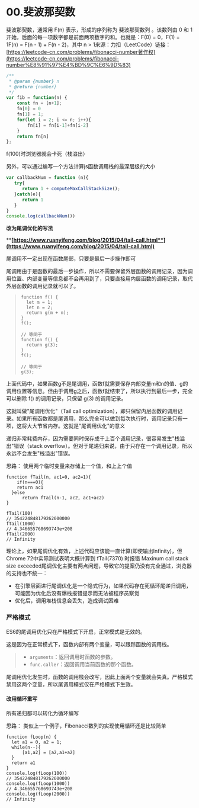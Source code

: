 # 00.斐波那契数

斐波那契数，通常用 F(n) 表示，形成的序列称为 斐波那契数列 。该数列由 0 和 1 开始，后面的每一项数字都是前面两项数字的和。也就是：F(0) = 0，F(1) = 1F(n) = F(n - 1) + F(n - 2)，其中 n > 1来源：力扣（LeetCode）链接：[https://leetcode-cn.com/problems/fibonacci-number著作权](https://leetcode-cn.com/problems/fibonacci-number%E8%91%97%E4%BD%9C%E6%9D%83)

```javascript
/**
 * @param {number} n
 * @return {number}
 */
var fib = function(n) {
    const fn = [n+1];
    fn[0] = 0
    fn[1] = 1;
    for(let i = 2; i <= n; i++){
        fn[i] = fn[i-1]+fn[i-2]
    }
    return fn[n]
};
```

​f(100)时浏览器就会卡死（栈溢出）

另外，可以通过编写一个方法计算js函数调用栈的最深层级的大小

```javascript
var callbackNum = function (n){
   try{
      return 1 + computeMaxCallStackSize();
   }catch(e){
      return 1
   }
}
console.log(callbackNum())
```

**改为尾调优化的写法**

****[**https://www.ruanyifeng.com/blog/2015/04/tail-call.html**](https://www.ruanyifeng.com/blog/2015/04/tail-call.html)****

尾调用不一定出现在函数尾部，只要是最后一步操作即可

尾调用由于是函数的最后一步操作，所以不需要保留外层函数的调用记录，因为调用位置、内部变量等信息都不会再用到了，只要直接用内层函数的调用记录，取代外层函数的调用记录就可以了。



> ```
> function f() {
>   let m = 1;
>   let n = 2;
>   return g(m + n);
> }
> f();
>
> // 等同于
> function f() {
>   return g(3);
> }
> f();
>
> // 等同于
> g(3);
> ```

上面代码中，如果函数g不是尾调用，函数f就需要保存内部变量m和n的值、g的调用位置等信息。但由于调用g之后，函数f就结束了，所以执行到最后一步，完全可以删除 f() 的调用记录，只保留 g(3) 的调用记录。

这就叫做"尾调用优化"（Tail call optimization），即只保留内层函数的调用记录。如果所有函数都是尾调用，那么完全可以做到每次执行时，调用记录只有一项，这将大大节省内存。这就是"尾调用优化"的意义

递归非常耗费内存，因为需要同时保存成千上百个调用记录，很容易发生"栈溢出"错误（stack overflow）。但对于尾递归来说，由于只存在一个调用记录，所以永远不会发生"栈溢出"错误。

思路： 使用两个临时变量来存储上一个值，和上上个值

```
function fTail(n, ac1=0, ac2=1){
    if(n===0){
    return ac1
  }else
      return fTail(n-1, ac2, ac1+ac2)
}

fTail(100)
// 354224848179262000000
fTail(1000)
// 4.346655768693743e+208
fTail(2000)
// Infinity
```

理论上，如果尾调优化有效，上述代码应该能一直计算(即使输出Infinity)，但Chrome 72中实际测试表明大概计算到 fTail(7370) 时报错 Maxinum call stack size exceeded尾调优化主要有两点问题，导致它的提案仍没有完全通过，浏览器的支持也不统一：

* 在引擎层面进行尾调优化是一个隐式行为，如果代码存在死循环尾递归调用，可能因为优化后没有爆栈报错提示而无法被程序员察觉
* 优化后，调用堆栈信息会丢失，造成调试困难

### 严格模式

ES6的尾调用优化只在严格模式下开启，正常模式是无效的。

这是因为在正常模式下，函数内部有两个变量，可以跟踪函数的调用栈。

> * `arguments`：返回调用时函数的参数。
> * `func.caller`：返回调用当前函数的那个函数。

尾调用优化发生时，函数的调用栈会改写，因此上面两个变量就会失真。严格模式禁用这两个变量，所以尾调用模式仅在严格模式下生效。

#### 改用循环重写

所有递归都可以转化为循环编写

思路： 类似上一个例子，Fibonacci数列的实现使用循环还是比较简单



```
function fLoop(n) {  
  let a1 = 0, a2 = 1;
  while(n--){
      [a1,a2] = [a2,a1+a2]
  }
  return a1
}
console.log(fLoop(100))
// 354224848179262000000
console.log(fLoop(1000))
// 4.346655768693743e+208
console.log(fLoop(2000))
// Infinity
```
